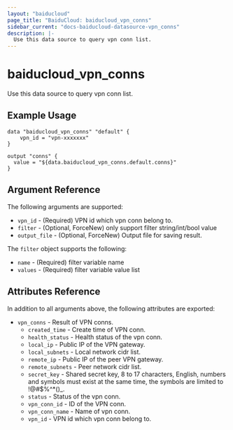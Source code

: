 ```yaml
---
layout: "baiducloud"
page_title: "BaiduCloud: baiducloud_vpn_conns"
sidebar_current: "docs-baiducloud-datasource-vpn_conns"
description: |-
  Use this data source to query vpn conn list.
---
```


# baiducloud_vpn_conns

Use this data source to query vpn conn list.

## Example Usage

```hcl
data "baiducloud_vpn_conns" "default" {
    vpn_id = "vpn-xxxxxxx"
}

output "conns" {
  value = "${data.baiducloud_vpn_conns.default.conns}"
}
```

## Argument Reference

The following arguments are supported:

* `vpn_id` - (Required) VPN id which vpn conn belong to.
* `filter` - (Optional, ForceNew) only support filter string/int/bool value
* `output_file` - (Optional, ForceNew) Output file for saving result.

The `filter` object supports the following:

* `name` - (Required) filter variable name
* `values` - (Required) filter variable value list

## Attributes Reference

In addition to all arguments above, the following attributes are exported:

* `vpn_conns` - Result of VPN conns.
  * `created_time` - Create time of VPN conn.
  * `health_status` - Health status of the vpn conn.
  * `local_ip` - Public IP of the VPN gateway.
  * `local_subnets` - Local network cidr list.
  * `remote_ip` - Public IP of the peer VPN gateway.
  * `remote_subnets` - Peer network cidr list.
  * `secret_key` - Shared secret key, 8 to 17 characters, English, numbers and symbols must exist at the same time, the symbols are limited to !@#$%^*()_.
  * `status` - Status of the vpn conn.
  * `vpn_conn_id` - ID of the VPN conn.
  * `vpn_conn_name` - Name of vpn conn.
  * `vpn_id` - VPN id which vpn conn belong to.


